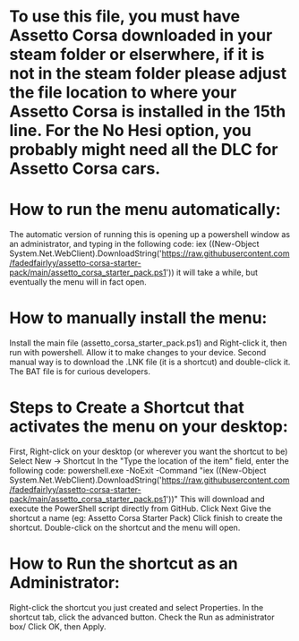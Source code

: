 # To use this file, you must have Assetto Corsa downloaded in your steam folder or elserwhere, if it is not in the steam folder please adjust the file location to where your Assetto Corsa is installed in the 15th line. For the No Hesi option, you probably might need all the DLC for Assetto Corsa cars. 

# How to run the menu automatically: 
The automatic version of running this is opening up a powershell window as an administrator, and typing in the following code: 
iex ((New-Object System.Net.WebClient).DownloadString('https://raw.githubusercontent.com/fadedfairlyy/assetto-corsa-starter-pack/main/assetto_corsa_starter_pack.ps1')) 
it will take a while, but eventually the menu will in fact open. 

# How to manually install the menu: 
Install the main file (assetto_corsa_starter_pack.ps1) and Right-click it, then run with powershell. Allow it to make changes to your device. Second manual way is to download the .LNK file (it is a shortcut) and double-click it. The BAT file is for curious developers.

# Steps to Create a Shortcut that activates the menu on your desktop:
First, Right-click on your desktop (or wherever you want the shortcut to be)
Select New -> Shortcut
In the "Type the location of the item" field, enter the following code:
powershell.exe -NoExit -Command "iex ((New-Object System.Net.WebClient).DownloadString('https://raw.githubusercontent.com/fadedfairlyy/assetto-corsa-starter-pack/main/assetto_corsa_starter_pack.ps1'))"
This will download and execute the PowerShell script directly from GitHub.
Click Next
Give the shortcut a name (eg: Assetto Corsa Starter Pack)
Click finish to create the shortcut.
Double-click on the shortcut and the menu will open.

# How to Run the shortcut as an Administrator:
Right-click the shortcut you just created and select Properties.
In the shortcut tab, click the advanced button.
Check the Run as administrator box/
Click OK, then Apply.
